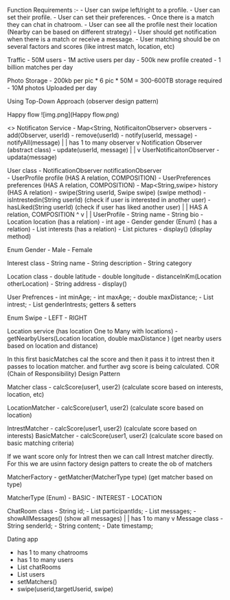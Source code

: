 Function Requirements :-
    - User can swipe left/right to a profile.
    - User can set their profile.
    - User can set their preferences.
    - Once there is a match they can chat in chatroom.
    - User can see all the profile nest their location (Nearby can be based on different strategy)
    - User should get notification when there is a match or receive a message. 
    - User matching should be on several factors and scores (like intrest match, location, etc)


Traffic 
    - 50M users
    - 1M active users per day
    - 500k new profile created
    - 1 billion matches per day
    
Photo Storage 
    - 200kb per pic * 6 pic * 50M = 300-600TB storage required
    - 10M photos Uploaded per day



Using Top-Down Approach (observer design pattern)

Happy flow
![img.png](Happy flow.png)

[]()
<<Singleton Class>>
Notificaton Service
    - Map<String, NotificaitonObserver> observers
    - add(Observer, userId)
    - remove(userId)
    - notify(userId, message)
    - notifyAll(message)
                |
                | has 1 to many observer
                v
Notification Observer (abstract class)
    - update(userId, message)
                |
                |
                v
UserNotificaitonObserver
    - updata(message)


User class
    - NotificationObserver notificationObserver     
    - UserProfile profile   (HAS A relation, COMPOSITION)
    - UserPreferences preferences  (HAS A relation, COMPOSITION)
    - Map<String,swipe> history  (HAS A relation)
    - swipe(String userId, Swipe swipe)  (swipe method)
    - isIntrestedin(String userId) (check if user is interested in another user)
    - hasLiked(String userId) (check if user has liked another user)
                |
                | HAS A relation, COMPOSITION
                ^
                v
                |
                |
UserProfile
    - String name
    - String bio
    - Location location (has a relation)
    - int age
    - Gender gender (Enum) ( has a relation)
    - List<Intrest> interests  (has a relation)
    - List<String> pictures
    - display() (display method)

Enum Gender
    - Male
    - Female

Interest class
    - String name
    - String description
    - String category

Location class
    - double latitude
    - double longitude
    - distanceInKm(Location otherLocation)
    - String address
    - display()



User Prefrences 
    - int minAge;
    - int maxAge;
    - double maxDistance;
    - List<String> intrest;
    - List<Gender>  genderIntrests;
     getters & setters

Enum Swipe 
    - LEFT
    - RIGHT


Location service  (has location One to Many with locations)
    - getNearbyUsers(Location location, double maxDistance ) (get nearby users based on location and distance)
    

In this first basicMatches cal the score and then it pass it to intrest then it passes to location matcher.
and further avg score is being calculated.
COR (Chain of Responsibility) Design Pattern

Matcher class
    - calcScore(user1, user2) (calculate score based on interests, location, etc)
  
LocationMatcher
    - calcScore(user1, user2) (calculate score based on location)

IntrestMatcher
    - calcScore(user1, user2) (calculate score based on interests)
BasicMatcher
    - calcScore(user1, user2) (calculate score based on basic matching criteria)

If we want score only for Intrest then we can call Intrest matcher directly. 
For this we are usinn factory design patters to create the ob of matchers

MatcherFactory
    - getMatcher(MatcherType type) (get matcher based on type)

MatcherType (Enum)
    - BASIC
    - INTEREST
    - LOCATION

ChatRoom class
    - String id;
    - List<String> participantIds;
    - List<Message> messages;
    - showAllMessages() (show all messages)
                |
                | has 1 to many
                v
Message class
    - String senderId;
    - String content;
    - Date timestamp;
    

Dating app
   - has 1 to many chatrooms
   - has 1 to many users 
   - List<ChatRoom> chatRooms
   - List<User> users
   - setMatchers()
   - swipe(userid,targetUserid, swipe)



